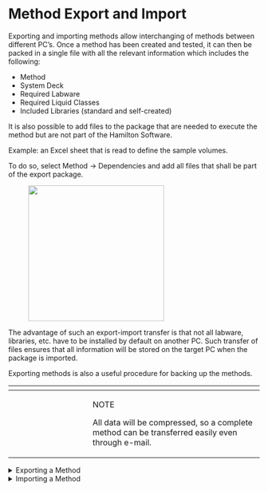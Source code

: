 # Method Export and Import‌

Exporting and importing methods allow interchanging of methods between different PC’s. Once a method has been created and tested, it can then be packed in a single file with all the relevant information which includes the following:

* Method
* System Deck
* Required Labware
* Required Liquid Classes
* Included Libraries (standard and self-created)

It is also possible to add files to the package that are needed to execute the method but are not part of the Hamilton Software.

Example: an Excel sheet that is read to define the sample volumes.

To do so, select Method -> Dependencies and add all files that shall be part of the export package.

<figure><img src="../../.gitbook/manual-images/assets/image (133).png" alt="" width="272"><figcaption></figcaption></figure>



The advantage of such an export-import transfer is that not all labware, libraries, etc. have to be installed by default on another PC. Such transfer of files ensures that all information will be stored on the target PC when the package is imported.

Exporting methods is also a useful procedure for backing up the methods.

<table data-header-hidden><thead><tr><th width="145"></th><th></th></tr></thead><tbody><tr><td><img src="../../.gitbook/manual-images/assets/image (1) (1) (1).png" alt="" data-size="original"></td><td><p>NOTE</p><p>All data will be compressed, so a complete method can be transferred easily even through e-mail.</p></td></tr></tbody></table>

<details>

<summary>Exporting a Method</summary>

To collect all information used by a method, and to create one package file, follow the steps shown below.

<img src="../../.gitbook/manual-images/assets/image (134).png" alt="" data-size="original">

Choose “File -> Export…” within the method to be transferred. A dialog box will open, requesting for a filename.

![](<../../.gitbook/manual-images/assets/image (135).png>)\




Click the \[…] Button to select the package name including the path desired to export.

Click \[Finish] to complete the operation.

</details>

<details>

<summary>Importing a Method</summary>



The method in a package must be imported once received. To do this, perform the following steps:

1.  Start the “Graphical Method Editor”.

    ![](<../../.gitbook/manual-images/assets/image (136).png>)\

2.  Select among the “File -> Import…” Menu

    ![](<../../.gitbook/manual-images/assets/image (137).png>)\

3. Choose the desired package by clicking on \[…]
4. Once a package is selected, the comment written during the export process will be seen along with the name or path of the package.
5. If the selected package is not the desired one, click \[…] again to select another one.
6.  Click \[Next >] to determine the location in which the package shall be unpacked.

    There are four different possibilities:

    ![](<../../.gitbook/manual-images/assets/image (138).png>)\




    **Recovery:** A useful way to restore a destroyed method. If the method was exported for backup purposes, re-importing it while selecting the recovery option should be used. The same directory structure will be used to extract and store all the necessary files that were collected during the export procedure.\


    **Import into Default Directories:** Useful when data should be stored in the default directories as defined in VENUS Software. An example is by using the labware directory to save labware files.

    Import into Sub-Directories of Default Directories: Similar to the second possibility, however using this option will create sub-directories to the default directories with the names specified. This option guarantees that the existing files having the same names with the new files will not be overwritten.\


    **User-defined:** Gives the most flexibility in selecting the target directories. The next step will ask for a definition of the target directory for all groups of files, method files, library files, labware files and other files.\


    **Import Original Hamilton Files:** If this option is enabled, original Hamilton files are imported to a target environment, otherwise these files are skipped. This could however lead to non-working methods.

    \

7. Click \[Next >] again, to get to a summary of the current directories and, if necessary, further input fields and selection possibilities to change the desired directories. The summary will be updated on an ongoing basis with any changes that have been made.
8. Once the selections correspond to the requirements click \[Finish]. This will unpack and store all of the files.
9. The system imports all necessary files and prompts the dialog below upon completion. Click \[Close] to exit.\
   ![](<../../.gitbook/manual-images/assets/image (139).png>)



</details>

